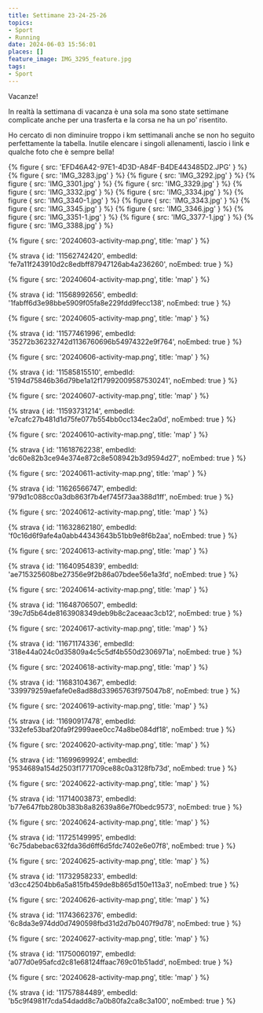 ```yaml
---
title: Settimane 23-24-25-26
topics:
- Sport
- Running
date: 2024-06-03 15:56:01
places: []
feature_image: IMG_3295_feature.jpg
tags:
- Sport
---
```


Vacanze!
<!--more-->

In realtà la settimana di vacanza è una sola ma sono state settimane complicate anche per una trasferta e la corsa ne ha un po' risentito.

Ho cercato di non diminuire troppo i km settimanali anche se non ho seguito perfettamente la tabella.
Inutile elencare i singoli allenamenti, lascio i link e qualche foto che è sempre bella!


{% figure { src: 'EFD46A42-97E1-4D3D-A84F-B4DE443485D2.JPG' } %}
{% figure { src: 'IMG_3283.jpg' } %}
{% figure { src: 'IMG_3292.jpg' } %}
{% figure { src: 'IMG_3301.jpg' } %}
{% figure { src: 'IMG_3329.jpg' } %}
{% figure { src: 'IMG_3332.jpg' } %}
{% figure { src: 'IMG_3334.jpg' } %}
{% figure { src: 'IMG_3340-1.jpg' } %}
{% figure { src: 'IMG_3343.jpg' } %}
{% figure { src: 'IMG_3345.jpg' } %}
{% figure { src: 'IMG_3346.jpg' } %}
{% figure { src: 'IMG_3351-1.jpg' } %}
{% figure { src: 'IMG_3377-1.jpg' } %}
{% figure { src: 'IMG_3388.jpg' } %}



{% figure { src: '20240603-activity-map.png', title: 'map' } %}

{% strava { id: '11562742420', embedId: 'fe7a11f243910d2c8edbff87947126ab4a236260', noEmbed: true } %}



{% figure { src: '20240604-activity-map.png', title: 'map' } %}

{% strava { id: '11568992656', embedId: '1fabff6d3e98bbe5909f05fa8e229fdd9fecc138', noEmbed: true } %}



{% figure { src: '20240605-activity-map.png', title: 'map' } %}

{% strava { id: '11577461996', embedId: '35272b36232742d1136760696b54974322e9f764', noEmbed: true } %}



{% figure { src: '20240606-activity-map.png', title: 'map' } %}

{% strava { id: '11585815510', embedId: '5194d75846b36d79be1a12f17992009587530241', noEmbed: true } %}



{% figure { src: '20240607-activity-map.png', title: 'map' } %}

{% strava { id: '11593731214', embedId: 'e7cafc27b481d1d75fe077b554bb0cc134ec2a0d', noEmbed: true } %}



{% figure { src: '20240610-activity-map.png', title: 'map' } %}

{% strava { id: '11618762238', embedId: 'dc60e82b3ce94e374e872c8e508942b3d9594d27', noEmbed: true } %}



{% figure { src: '20240611-activity-map.png', title: 'map' } %}

{% strava { id: '11626566747', embedId: '979d1c088cc0a3db863f7b4ef745f73aa388d1ff', noEmbed: true } %}



{% figure { src: '20240612-activity-map.png', title: 'map' } %}

{% strava { id: '11632862180', embedId: 'f0c16d6f9afe4a0abb44343643b51bb9e8f6b2aa', noEmbed: true } %}



{% figure { src: '20240613-activity-map.png', title: 'map' } %}

{% strava { id: '11640954839', embedId: 'ae715325608be27356e9f2b86a07bdee56e1a3fd', noEmbed: true } %}



{% figure { src: '20240614-activity-map.png', title: 'map' } %}

{% strava { id: '11648706507', embedId: '39c7d5b64de8163908349deb9b8c2aceaac3cb12', noEmbed: true } %}



{% figure { src: '20240617-activity-map.png', title: 'map' } %}

{% strava { id: '11671174336', embedId: '318e44a024c0d35809a4c5c5df4b550d2306971a', noEmbed: true } %}



{% figure { src: '20240618-activity-map.png', title: 'map' } %}

{% strava { id: '11683104367', embedId: '339979259aefafe0e8ad88d33965763f975047b8', noEmbed: true } %}



{% figure { src: '20240619-activity-map.png', title: 'map' } %}

{% strava { id: '11690917478', embedId: '332efe53baf20fa9f2999aee0cc74a8be084df18', noEmbed: true } %}



{% figure { src: '20240620-activity-map.png', title: 'map' } %}

{% strava { id: '11699699924', embedId: '9534689a154d2503f1771709ce88c0a3128fb73d', noEmbed: true } %}



{% figure { src: '20240622-activity-map.png', title: 'map' } %}

{% strava { id: '11714003873', embedId: 'b77e647fbb280b383b8a82639a86e7f0bedc9573', noEmbed: true } %}



{% figure { src: '20240624-activity-map.png', title: 'map' } %}

{% strava { id: '11725149995', embedId: '6c75dabebac632fda36d6ff6d5fdc7402e6e07f8', noEmbed: true } %}



{% figure { src: '20240625-activity-map.png', title: 'map' } %}

{% strava { id: '11732958233', embedId: 'd3cc42504bb6a5a815fb459de8b865d150e113a3', noEmbed: true } %}



{% figure { src: '20240626-activity-map.png', title: 'map' } %}

{% strava { id: '11743662376', embedId: '6c8da3e974dd0d7490598fbd31d2d7b0407f9d78', noEmbed: true } %}



{% figure { src: '20240627-activity-map.png', title: 'map' } %}

{% strava { id: '11750060197', embedId: 'a077d0e95afcd2c81e68124ffaac769c01b51add', noEmbed: true } %}



{% figure { src: '20240628-activity-map.png', title: 'map' } %}

{% strava { id: '11757884489', embedId: 'b5c9f4981f7cda54dadd8c7a0b80fa2ca8c3a100', noEmbed: true } %}
